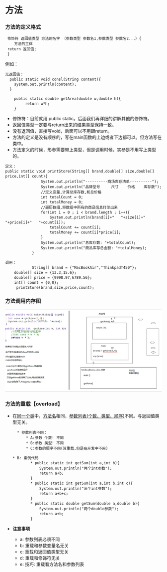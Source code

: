 # 方法
### 方法的定义格式
```
 修饰符 返回值类型 方法的名字 （参数类型 参数名1,参数类型 参数名2...）{
    方法的主体
 return 返回值;
 }
```

例如：

```
无返回值：
  public static void consl(String content){
    system.out.println(content);
  }
```
```
    public static double getArea(double w,double h){
         return w*h;
    }
```


* 修饰符：目前就用 public static。后面我们再详细的讲解其他的修饰符。
* 返回值类型一定要与return出来的结果类型保持一致。
* 没有返回值，直接写void，后面可以不用跟return。
* 方法的定义是没有顺序的，写在main函数的上边或者下边都可以。但方法写在类中。
* 方法定义的时候，形参需要带上类型，但是调用时候，实参是不用写上类型的。



```
定义：
public static void printStore(String[] brand,double[] size,double[] price,int[] count){
				System.out.println("----------商场库存清单----------");
				System.out.println("品牌型号     尺寸    价格    库存数");
				//定义变量,计算总库存数,和总价格
				int totalCount = 0;
				int totalMoney = 0;
				//遍历数组,将数组中所有的商品信息打印出来
				for(int i = 0 ; i < brand.length ; i++){
					System.out.println(brand[i]+"   "+size[i]+"    "+price[i]+"   "+count[i]);
					totalCount += count[i];
					totalMoney += count[i]*price[i];
				}
				System.out.println("总库存数: "+totalCount);
				System.out.println("商品库存总金额: "+totalMoney);
			}
```

```
调用：
            String[] brand = {"MacBookAir","ThinkpadT450"};
	double[] size = {13.3,15.6};
	double[] price = {9998.97,6789.56};
	int[] count = {0,0};
	 printStore(brand,size,price,count);
```
### 方法调用内存图
![image](https://github.com/ericyishi/img-folder/blob/master/summary/backend/callMethodInMem.png)
### 方法的重载【overload】
* 在<u>同一个类</u>中，<u>方法名</u>相同，<u>参数列表(个数、类型、顺序)</u>不同。与返回值类型无关。

		* 参数列表不同：
			* A:参数 个数! 不同
			* B:参数 类型! 不同
			* C:参数的顺序不同(算重载,但是在开发中不用)

    ```
    * B: 案例代码
    		* public static int getSum(int a,int b){
    			System.out.println("两个int参数");
    			return a+b;
    		}
    		* public static int getSum(int a,int b,int c){
    			System.out.println("三个int参数");
    			return a+b+c;
    		}
    		* public static double getSum(double a,double b){
    			System.out.println("两个double参数");
    			return a+b;
    		}
    ```
* **注意事项**
  * a: 参数列表必须不同
  * b: 重载和参数变量名无关
  * c: 重载和返回值类型无关
  * d: 重载和修饰符无关
  * e: 技巧: 重载看方法名和参数列表

